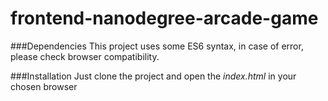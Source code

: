 frontend-nanodegree-arcade-game
===============================
###Dependencies
This project uses some ES6 syntax, in case of error, please check browser compatibility.

###Installation
Just clone the project and open the _index.html_ in your chosen browser